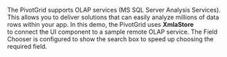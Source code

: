 The PivotGrid supports OLAP services (MS&nbsp;SQL Server Analysis Services). This allows you to&nbsp;deliver solutions that can easily analyze millions of&nbsp;data rows within your app. In&nbsp;this demo, the PivotGrid uses **XmlaStore** to&nbsp;connect the UI component to&nbsp;a&nbsp;sample remote OLAP service. The Field Chooser is&nbsp;configured to&nbsp;show the search box to&nbsp;speed up&nbsp;choosing the required field.